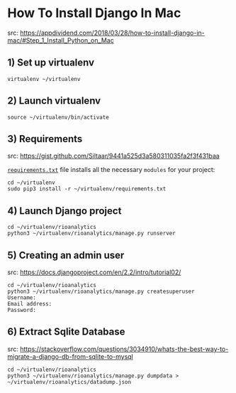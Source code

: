 # How To Install Django In Mac
src: https://appdividend.com/2018/03/28/how-to-install-django-in-mac/#Step_1_Install_Python_on_Mac


## 1) Set up virtualenv
```
virtualenv ~/virtualenv
```


## 2) Launch virtualenv
```
source ~/virtualenv/bin/activate
```

## 3) Requirements
src: https://gist.github.com/Siltaar/9441a525d3a580311035fa2f3f431baa

[`requirements.txt`](requirements.txt) file installs all the necessary `modules` for your project:


```
cd ~/virtualenv
sudo pip3 install -r ~/virtualenv/requirements.txt
```


## 4) Launch Django project
```
cd ~/virtualenv/rioanalytics
python3 ~/virtualenv/rioanalytics/manage.py runserver
```


## 5) Creating an admin user
src: https://docs.djangoproject.com/en/2.2/intro/tutorial02/
```
cd ~/virtualenv/rioanalytics
python3 ~/virtualenv/rioanalytics/manage.py createsuperuser
Username:
Email address:
Password:
```


## 6) Extract Sqlite Database
src: https://stackoverflow.com/questions/3034910/whats-the-best-way-to-migrate-a-django-db-from-sqlite-to-mysql
```
cd ~/virtualenv/rioanalytics
python3 ~/virtualenv/rioanalytics/manage.py dumpdata > ~/virtualenv/rioanalytics/datadump.json
```
